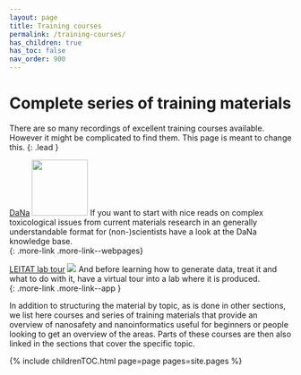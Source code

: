 ```yaml
---
layout: page
title: Training courses
permalink: /training-courses/
has_children: true
has_toc: false
nav_order: 900
---
```


# Complete series of training materials
There are so many recordings of excellent training courses available. However it might be complicated to find them. This page is meant to change this.
{: .lead }


[DaNa](https://nanopartikel.info/en/)
<a href="https://nanopartikel.info/en/"><img src="{{ site.baseurl }}/images/logos/dana-logo.png" class="image--right" width="100"></a>
If you want to start with nice reads on complex toxicological issues from current materials research in an generally understandable format for (non-)scientists have a look at the DaNa knowledge base.
<br clear="right">
{: .more-link .more-link--webpages}

[LEITAT lab tour](https://toursvirtuales360.es/toursvirtuales/leitat/vtour/index.htm)
<a href="https://toursvirtuales360.es/toursvirtuales/leitat/vtour/index.htm"><img src="{{ site.baseurl }}/images/training/LabTour.png" class="image--right"></a>
And before learning how to generate data, treat it and what to do with it, have a virtual tour into a lab where it is produced.
<br clear="right">
{: .more-link .more-link--app }

In addition to structuring the material by topic, as is done in other sections, we list here courses and series of training materials that provide an overview of nanosafety and nanoinformatics useful for beginners or people looking to get an overview of the areas. Parts of these courses are then also linked in the sections that cover the specific topic.

{% include childrenTOC.html page=page pages=site.pages %}
